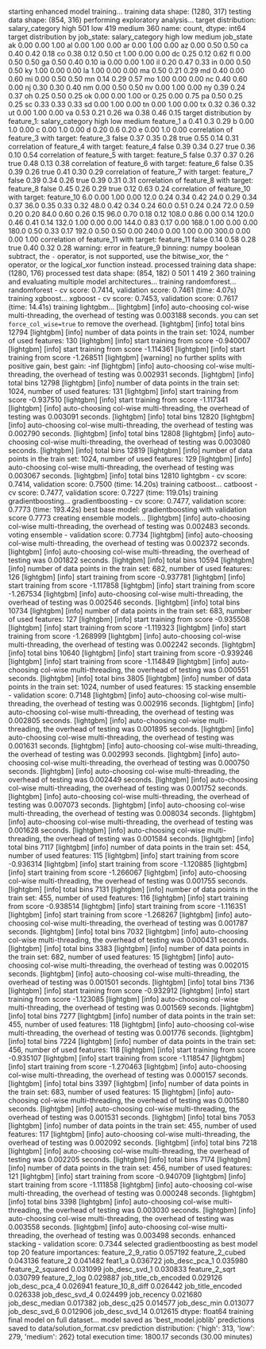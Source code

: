 starting enhanced model training...
training data shape: (1280, 317)
testing data shape: (854, 316)
performing exploratory analysis...
target distribution:
salary_category
high      501
low       419
medium    360
name: count, dtype: int64
target distribution by job_state:
salary_category  high   low  medium
job_state
ak               0.00  0.00    1.00
al               0.00  1.00    0.00
ar               0.00  1.00    0.00
az               0.00  0.50    0.50
ca               0.40  0.42    0.18
co               0.38  0.12    0.50
ct               1.00  0.00    0.00
dc               0.25  0.12    0.62
fl               0.00  0.50    0.50
ga               0.50  0.40    0.10
ia               0.00  0.00    1.00
il               0.20  0.47    0.33
in               0.00  0.50    0.50
ky               1.00  0.00    0.00
la               1.00  0.00    0.00
ma               0.50  0.21    0.29
md               0.40  0.00    0.60
mi               0.00  0.50    0.50
mn               0.14  0.29    0.57
mo               1.00  0.00    0.00
nc               0.40  0.60    0.00
nj               0.30  0.30    0.40
nm               0.00  0.50    0.50
nv               0.00  1.00    0.00
ny               0.39  0.24    0.37
oh               0.25  0.50    0.25
ok               0.00  0.00    1.00
or               0.25  0.00    0.75
pa               0.50  0.25    0.25
sc               0.33  0.33    0.33
sd               0.00  1.00    0.00
tn               0.00  1.00    0.00
tx               0.32  0.36    0.32
ut               0.00  1.00    0.00
va               0.53  0.21    0.26
wa               0.38  0.46    0.15
target distribution by feature_1:
salary_category  high  low  medium
feature_1
a                0.41  0.3    0.29
b                0.00  1.0    0.00
c                0.00  1.0    0.00
d                0.20  0.6    0.20
e                0.00  1.0    0.00
correlation of feature_3 with target:
feature_3
false            0.37  0.35    0.28
true             0.55  0.14    0.31
correlation of feature_4 with target:
feature_4
false            0.39  0.34    0.27
true             0.36  0.10    0.54
correlation of feature_5 with target:
feature_5
false            0.37  0.37    0.26
true             0.48  0.13    0.38
correlation of feature_6 with target:
feature_6
false            0.35  0.39    0.26
true             0.41  0.30    0.29
correlation of feature_7 with target:
feature_7
false            0.39  0.34    0.26
true             0.39  0.31    0.31
correlation of feature_8 with target:
feature_8
false            0.45  0.26    0.29
true             0.12  0.63    0.24
correlation of feature_10 with target:
feature_10
6.0              0.00  1.00    0.00
12.0             0.24  0.34    0.42
24.0             0.29  0.34    0.37
36.0             0.35  0.33    0.32
48.0             0.42  0.34    0.24
60.0             0.51  0.24    0.24
72.0             0.59  0.20    0.20
84.0             0.60  0.26    0.15
96.0             0.70  0.18    0.12
108.0            0.86  0.00    0.14
120.0            0.46  0.41    0.14
132.0            1.00  0.00    0.00
144.0            0.83  0.17    0.00
168.0            1.00  0.00    0.00
180.0            0.50  0.33    0.17
192.0            0.50  0.50    0.00
240.0            0.00  1.00    0.00
300.0            0.00  0.00    1.00
correlation of feature_11 with target:
feature_11
false            0.14  0.58    0.28
true             0.40  0.32    0.28
warning: error in feature_9 binning: numpy boolean subtract, the `-` operator, is not supported, use the bitwise_xor, the `^` operator, or the logical_xor function instead.
processed training data shape: (1280, 176)
processed test data shape: (854, 182)
0    501
1    419
2    360
training and evaluating multiple model architectures...
training randomforest...
randomforest - cv score: 0.7414, validation score: 0.7461 (time: 4.07s)
training xgboost...
xgboost - cv score: 0.7453, validation score: 0.7617 (time: 14.41s)
training lightgbm...
[lightgbm] [info] auto-choosing col-wise multi-threading, the overhead of testing was 0.003188 seconds.
you can set `force_col_wise=true` to remove the overhead.
[lightgbm] [info] total bins 12794
[lightgbm] [info] number of data points in the train set: 1024, number of used features: 130
[lightgbm] [info] start training from score -0.940007
[lightgbm] [info] start training from score -1.114361
[lightgbm] [info] start training from score -1.268511
[lightgbm] [warning] no further splits with positive gain, best gain: -inf
[lightgbm] [info] auto-choosing col-wise multi-threading, the overhead of testing was 0.002931 seconds.
[lightgbm] [info] total bins 12798
[lightgbm] [info] number of data points in the train set: 1024, number of used features: 131
[lightgbm] [info] start training from score -0.937510
[lightgbm] [info] start training from score -1.117341
[lightgbm] [info] auto-choosing col-wise multi-threading, the overhead of testing was 0.003091 seconds.
[lightgbm] [info] total bins 12820
[lightgbm] [info] auto-choosing col-wise multi-threading, the overhead of testing was 0.002790 seconds.
[lightgbm] [info] total bins 12808
[lightgbm] [info] auto-choosing col-wise multi-threading, the overhead of testing was 0.003080 seconds.
[lightgbm] [info] total bins 12819
[lightgbm] [info] number of data points in the train set: 1024, number of used features: 129
[lightgbm] [info] auto-choosing col-wise multi-threading, the overhead of testing was 0.003067 seconds.
[lightgbm] [info] total bins 12810
lightgbm - cv score: 0.7414, validation score: 0.7500 (time: 14.20s)
training catboost...
catboost - cv score: 0.7477, validation score: 0.7227 (time: 119.01s)
training gradientboosting...
gradientboosting - cv score: 0.7477, validation score: 0.7773 (time: 193.42s)
best base model: gradientboosting with validation score 0.7773
creating ensemble models...
[lightgbm] [info] auto-choosing col-wise multi-threading, the overhead of testing was 0.002483 seconds.
voting ensemble - validation score: 0.7734
[lightgbm] [info] auto-choosing col-wise multi-threading, the overhead of testing was 0.002372 seconds.
[lightgbm] [info] auto-choosing col-wise multi-threading, the overhead of testing was 0.001822 seconds.
[lightgbm] [info] total bins 10594
[lightgbm] [info] number of data points in the train set: 682, number of used features: 126
[lightgbm] [info] start training from score -0.937781
[lightgbm] [info] start training from score -1.117858
[lightgbm] [info] start training from score -1.267534
[lightgbm] [info] auto-choosing col-wise multi-threading, the overhead of testing was 0.002546 seconds.
[lightgbm] [info] total bins 10734
[lightgbm] [info] number of data points in the train set: 683, number of used features: 127
[lightgbm] [info] start training from score -0.935508
[lightgbm] [info] start training from score -1.119323
[lightgbm] [info] start training from score -1.268999
[lightgbm] [info] auto-choosing col-wise multi-threading, the overhead of testing was 0.002242 seconds.
[lightgbm] [info] total bins 10640
[lightgbm] [info] start training from score -0.939246
[lightgbm] [info] start training from score -1.114849
[lightgbm] [info] auto-choosing col-wise multi-threading, the overhead of testing was 0.000551 seconds.
[lightgbm] [info] total bins 3805
[lightgbm] [info] number of data points in the train set: 1024, number of used features: 15
stacking ensemble - validation score: 0.7148
[lightgbm] [info] auto-choosing col-wise multi-threading, the overhead of testing was 0.002916 seconds.
[lightgbm] [info] auto-choosing col-wise multi-threading, the overhead of testing was 0.002805 seconds.
[lightgbm] [info] auto-choosing col-wise multi-threading, the overhead of testing was 0.001895 seconds.
[lightgbm] [info] auto-choosing col-wise multi-threading, the overhead of testing was 0.001631 seconds.
[lightgbm] [info] auto-choosing col-wise multi-threading, the overhead of testing was 0.002993 seconds.
[lightgbm] [info] auto-choosing col-wise multi-threading, the overhead of testing was 0.000750 seconds.
[lightgbm] [info] auto-choosing col-wise multi-threading, the overhead of testing was 0.002449 seconds.
[lightgbm] [info] auto-choosing col-wise multi-threading, the overhead of testing was 0.001752 seconds.
[lightgbm] [info] auto-choosing col-wise multi-threading, the overhead of testing was 0.007073 seconds.
[lightgbm] [info] auto-choosing col-wise multi-threading, the overhead of testing was 0.008034 seconds.
[lightgbm] [info] auto-choosing col-wise multi-threading, the overhead of testing was 0.001628 seconds.
[lightgbm] [info] auto-choosing col-wise multi-threading, the overhead of testing was 0.001584 seconds.
[lightgbm] [info] total bins 7117
[lightgbm] [info] number of data points in the train set: 454, number of used features: 115
[lightgbm] [info] start training from score -0.936314
[lightgbm] [info] start training from score -1.120885
[lightgbm] [info] start training from score -1.266067
[lightgbm] [info] auto-choosing col-wise multi-threading, the overhead of testing was 0.001755 seconds.
[lightgbm] [info] total bins 7131
[lightgbm] [info] number of data points in the train set: 455, number of used features: 116
[lightgbm] [info] start training from score -0.938514
[lightgbm] [info] start training from score -1.116351
[lightgbm] [info] start training from score -1.268267
[lightgbm] [info] auto-choosing col-wise multi-threading, the overhead of testing was 0.001787 seconds.
[lightgbm] [info] total bins 7032
[lightgbm] [info] auto-choosing col-wise multi-threading, the overhead of testing was 0.000431 seconds.
[lightgbm] [info] total bins 3383
[lightgbm] [info] number of data points in the train set: 682, number of used features: 15
[lightgbm] [info] auto-choosing col-wise multi-threading, the overhead of testing was 0.002015 seconds.
[lightgbm] [info] auto-choosing col-wise multi-threading, the overhead of testing was 0.001501 seconds.
[lightgbm] [info] total bins 7136
[lightgbm] [info] start training from score -0.932912
[lightgbm] [info] start training from score -1.123085
[lightgbm] [info] auto-choosing col-wise multi-threading, the overhead of testing was 0.001569 seconds.
[lightgbm] [info] total bins 7277
[lightgbm] [info] number of data points in the train set: 455, number of used features: 118
[lightgbm] [info] auto-choosing col-wise multi-threading, the overhead of testing was 0.001776 seconds.
[lightgbm] [info] total bins 7224
[lightgbm] [info] number of data points in the train set: 456, number of used features: 118
[lightgbm] [info] start training from score -0.935107
[lightgbm] [info] start training from score -1.118547
[lightgbm] [info] start training from score -1.270463
[lightgbm] [info] auto-choosing col-wise multi-threading, the overhead of testing was 0.000157 seconds.
[lightgbm] [info] total bins 3397
[lightgbm] [info] number of data points in the train set: 683, number of used features: 15
[lightgbm] [info] auto-choosing col-wise multi-threading, the overhead of testing was 0.001580 seconds.
[lightgbm] [info] auto-choosing col-wise multi-threading, the overhead of testing was 0.001531 seconds.
[lightgbm] [info] total bins 7053
[lightgbm] [info] number of data points in the train set: 455, number of used features: 117
[lightgbm] [info] auto-choosing col-wise multi-threading, the overhead of testing was 0.002092 seconds.
[lightgbm] [info] total bins 7218
[lightgbm] [info] auto-choosing col-wise multi-threading, the overhead of testing was 0.002205 seconds.
[lightgbm] [info] total bins 7174
[lightgbm] [info] number of data points in the train set: 456, number of used features: 121
[lightgbm] [info] start training from score -0.940709
[lightgbm] [info] start training from score -1.111858
[lightgbm] [info] auto-choosing col-wise multi-threading, the overhead of testing was 0.000248 seconds.
[lightgbm] [info] total bins 3398
[lightgbm] [info] auto-choosing col-wise multi-threading, the overhead of testing was 0.003030 seconds.
[lightgbm] [info] auto-choosing col-wise multi-threading, the overhead of testing was 0.003558 seconds.
[lightgbm] [info] auto-choosing col-wise multi-threading, the overhead of testing was 0.003498 seconds.
enhanced stacking - validation score: 0.7344
selected gradientboosting as best model
top 20 feature importances:
feature_2_9_ratio       0.057192
feature_2_cubed         0.043136
feature_2               0.041482
feat1_a                 0.036722
job_desc_pca_1          0.035980
feature_2_squared       0.031099
job_desc_svd_1          0.030833
feature_2_sqrt          0.030799
feature_2_log           0.029887
job_title_cb_encoded    0.029126
job_desc_pca_4          0.026941
feature_10_8_diff       0.026442
job_title_encoded       0.026338
job_desc_svd_4          0.024499
job_recency             0.021680
job_desc_median         0.017382
job_desc_q25            0.014577
job_desc_min            0.013077
job_desc_svd_6          0.012906
job_desc_svd_14         0.012615
dtype: float64
training final model on full dataset...
model saved as 'best_model.joblib'
predictions saved to data/solution_format.csv
prediction distribution: {'high': 313, 'low': 279, 'medium': 262}
total execution time: 1800.17 seconds (30.00 minutes)